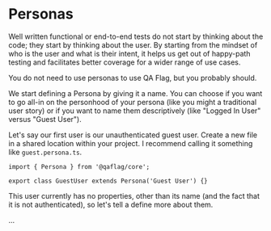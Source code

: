 # Personas

Well written functional or end-to-end tests do not start by thinking about the code; they start by thinking about the user. By starting from the mindset of who is the user and what is their intent, it helps us get out of happy-path testing and facilitates better coverage for a wider range of use cases.

You do not need to use personas to use QA Flag, but you probably should.

We start defining a Persona by giving it a name. You can choose if you want to go all-in on the personhood of your persona (like you might a traditional user story) or if you want to name them descriptively (like "Logged In User" versus "Guest User").

Let's say our first user is our unauthenticated guest user. Create a new file in a shared location within your project. I recommend calling it something like `guest.persona.ts`.

```
import { Persona } from '@qaflag/core';

export class GuestUser extends Persona('Guest User') {}
```

This user currently has no properties, other than its name (and the fact that it is not authenticated), so let's tell a define more about them.

...
